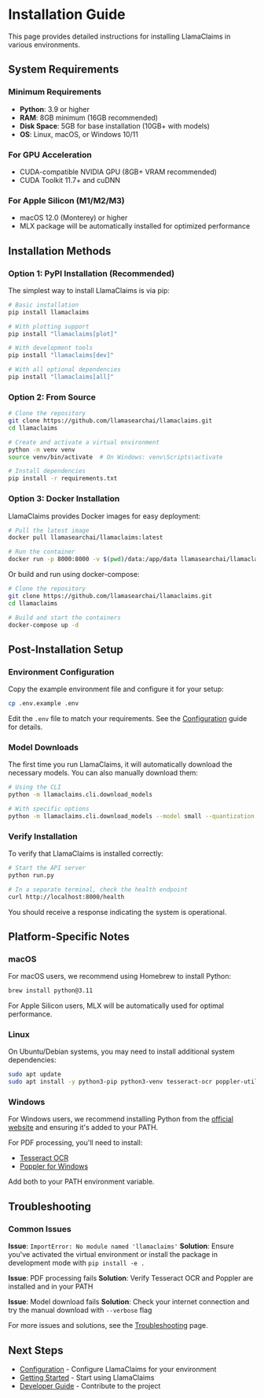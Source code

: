 # Installation Guide

This page provides detailed instructions for installing LlamaClaims in various environments.

## System Requirements

### Minimum Requirements

- **Python**: 3.9 or higher
- **RAM**: 8GB minimum (16GB recommended)
- **Disk Space**: 5GB for base installation (10GB+ with models)
- **OS**: Linux, macOS, or Windows 10/11

### For GPU Acceleration

- CUDA-compatible NVIDIA GPU (8GB+ VRAM recommended)
- CUDA Toolkit 11.7+ and cuDNN

### For Apple Silicon (M1/M2/M3)

- macOS 12.0 (Monterey) or higher
- MLX package will be automatically installed for optimized performance

## Installation Methods

### Option 1: PyPI Installation (Recommended)

The simplest way to install LlamaClaims is via pip:

```bash
# Basic installation
pip install llamaclaims

# With plotting support
pip install "llamaclaims[plot]"

# With development tools
pip install "llamaclaims[dev]"

# With all optional dependencies
pip install "llamaclaims[all]"
```

### Option 2: From Source

```bash
# Clone the repository
git clone https://github.com/llamasearchai/llamaclaims.git
cd llamaclaims

# Create and activate a virtual environment
python -m venv venv
source venv/bin/activate  # On Windows: venv\Scripts\activate

# Install dependencies
pip install -r requirements.txt
```

### Option 3: Docker Installation

LlamaClaims provides Docker images for easy deployment:

```bash
# Pull the latest image
docker pull llamasearchai/llamaclaims:latest

# Run the container
docker run -p 8000:8000 -v $(pwd)/data:/app/data llamasearchai/llamaclaims:latest
```

Or build and run using docker-compose:

```bash
# Clone the repository
git clone https://github.com/llamasearchai/llamaclaims.git
cd llamaclaims

# Build and start the containers
docker-compose up -d
```

## Post-Installation Setup

### Environment Configuration

Copy the example environment file and configure it for your setup:

```bash
cp .env.example .env
```

Edit the `.env` file to match your requirements. See the [Configuration](configuration.md) guide for details.

### Model Downloads

The first time you run LlamaClaims, it will automatically download the necessary models. You can also manually download them:

```bash
# Using the CLI
python -m llamaclaims.cli.download_models

# With specific options
python -m llamaclaims.cli.download_models --model small --quantization 4bit
```

### Verify Installation

To verify that LlamaClaims is installed correctly:

```bash
# Start the API server
python run.py

# In a separate terminal, check the health endpoint
curl http://localhost:8000/health
```

You should receive a response indicating the system is operational.

## Platform-Specific Notes

### macOS

For macOS users, we recommend using Homebrew to install Python:

```bash
brew install python@3.11
```

For Apple Silicon users, MLX will be automatically used for optimal performance.

### Linux

On Ubuntu/Debian systems, you may need to install additional system dependencies:

```bash
sudo apt update
sudo apt install -y python3-pip python3-venv tesseract-ocr poppler-utils
```

### Windows

For Windows users, we recommend installing Python from the [official website](https://www.python.org/downloads/windows/) and ensuring it's added to your PATH.

For PDF processing, you'll need to install:
- [Tesseract OCR](https://github.com/UB-Mannheim/tesseract/wiki)
- [Poppler for Windows](https://github.com/oschwartz10612/poppler-windows/releases)

Add both to your PATH environment variable.

## Troubleshooting

### Common Issues

**Issue**: `ImportError: No module named 'llamaclaims'`
**Solution**: Ensure you've activated the virtual environment or install the package in development mode with `pip install -e .`

**Issue**: PDF processing fails
**Solution**: Verify Tesseract OCR and Poppler are installed and in your PATH

**Issue**: Model download fails
**Solution**: Check your internet connection and try the manual download with `--verbose` flag

For more issues and solutions, see the [Troubleshooting](../developer_guide/troubleshooting.md) page.

## Next Steps

- [Configuration](configuration.md) - Configure LlamaClaims for your environment
- [Getting Started](getting_started.md) - Start using LlamaClaims
- [Developer Guide](../developer_guide/contributing.md) - Contribute to the project 